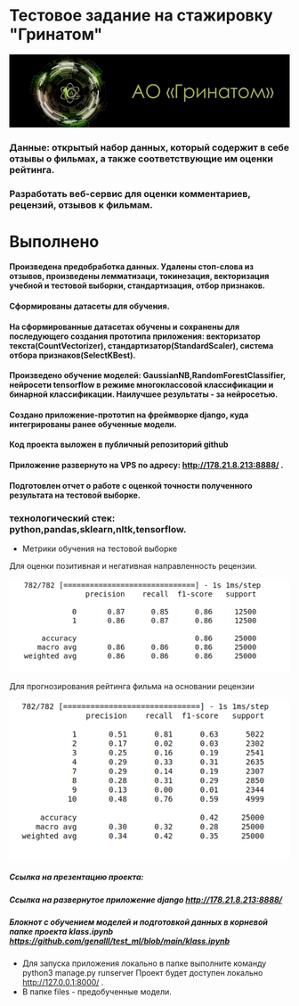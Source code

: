 # Тестовое задание на стажировку "Гринатом"


![Метрики](https://raw.githubusercontent.com/genalll/test_ml/main/rating/static/3.png)





### Данные: открытый набор данных, который содержит в себе отзывы о фильмах, а также соответствующие им оценки рейтинга.

### Разработать веб-сервис для оценки комментариев, рецензий,  отзывов к фильмам.
#                                                                 Выполнено
####  Произведена предобработка данных. Удалены стоп-слова из отзывов, произведены лемматизаци, токинезация, векторизация учебной и тестовой выборки, стандартизация, отбор признаков.
#### Сформированы датасеты для обучения.
#### На сформированные датасетах обучены и сохранены для последующего создания прототипа приложения: векторизатор текста(CountVectorizer), стандартизатор(StandardScaler), система отбора признаков(SelectKBest).
#### Произведено обучение моделей: GaussianNB,RandomForestClassifier, нейросети tensorflow в режиме многоклассовой классификации и бинарной классификации. Наилучшее результаты - за нейросетью.
#### Создано приложение-прототип на фреймворке django, куда интегрированы ранее обученные модели.
#### Код проекта выложен в публичный репозиторий github
#### Приложение развернуто на VPS по адресу: http://178.21.8.213:8888/      .
#### Подготовлен отчет о работе с оценкой точности полученного результата на тестовой выборке.


### технологический стек: python,pandas,sklearn,nltk,tensorflow.


* Метрики обучения на тестовой выборке

Для оценки позитивная и негативная направленность рецензии.

![Метрики](https://github.com/genalll/test_ml/raw/main/rating/static/2.png)


Для прогнозирования рейтинга фильма на основании рецензии

![Метрики](https://raw.githubusercontent.com/genalll/test_ml/main/rating/static/1.png)

##### Ссылка на презентацию проекта:
##### Ссылка на развернутое приложение django http://178.21.8.213:8888/
##### Блокнот с обучением моделей и подготовкой данных в корневой папке проекта klass.ipynb  https://github.com/genalll/test_ml/blob/main/klass.ipynb


* Для запуска приложения локально в папке выполните команду python3 manage.py runserver Проект будет доступен локально http://127.0.0.1:8000/ .
* В папке files - предобученные модели.